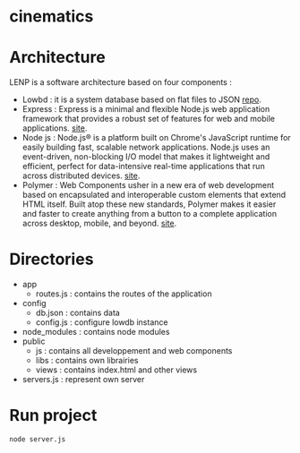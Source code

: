 cinematics
==========

# Architecture

LENP is a software architecture based on four components : 

* Lowbd : it is a system database based on flat files to JSON [repo](https://github.com/typicode/lowdb, " lowdb repo").
* Express : Express is a minimal and flexible Node.js web application framework that provides a robust set of features for web and mobile applications. [site](http://expressjs.com/, "offical website").
* Node js : Node.js® is a platform built on Chrome's JavaScript runtime for easily building fast, scalable network applications. Node.js uses an event-driven, non-blocking I/O model that makes it lightweight and efficient, perfect for data-intensive real-time applications that run across distributed devices. [site](http://nodejs.org/, "offical website").
* Polymer : Web Components usher in a new era of web development based on encapsulated and interoperable custom elements that extend HTML itself. Built atop these new standards, Polymer makes it easier and faster to create anything from a button to a complete application across desktop, mobile, and beyond. [site](https://www.polymer-project.org/, "official website").

# Directories

* app 
    * routes.js : contains the routes of the application
* config
    * db.json : contains data
    * config.js : configure lowdb instance
* node_modules : contains node modules
* public 
    * js : contains all developpement and web components
    * libs : contains own librairies
    * views : contains index.html and other views
* servers.js : represent own server


# Run project

`node server.js`





